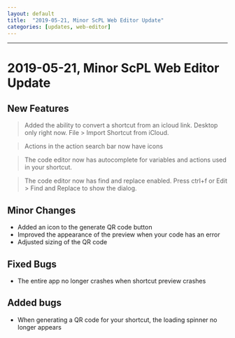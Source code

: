 ```yaml
---
layout: default
title:  "2019-05-21, Minor ScPL Web Editor Update"
categories: [updates, web-editor]
---
```

---

# 2019-05-21, Minor ScPL Web Editor Update

## New Features

> Added the ability to convert a shortcut from an icloud link.
> Desktop only right now. File > Import Shortcut from iCloud.

> Actions in the action search bar now have icons

> The code editor now has autocomplete for variables and actions
> used in your shortcut.

> The code editor now has find and replace enabled. Press ctrl+f
> or Edit > Find and Replace to show the dialog.

## Minor Changes

- Added an icon to the generate QR code button
- Improved the appearance of the preview when your code has an error
- Adjusted sizing of the QR code

## Fixed Bugs

- The entire app no longer crashes when shortcut preview crashes

## Added bugs

- When generating a QR code for your shortcut, the loading spinner no longer appears

